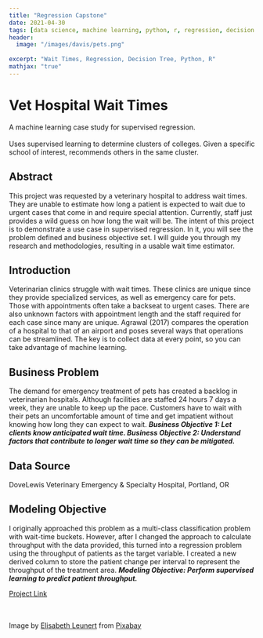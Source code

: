 ```yaml
---
title: "Regression Capstone"
date: 2021-04-30
tags: [data science, machine learning, python, r, regression, decision tree]
header:
  image: "/images/davis/pets.png"
  
excerpt: "Wait Times, Regression, Decision Tree, Python, R"
mathjax: "true"
---
```


# Vet Hospital Wait Times
A machine learning case study for supervised regression.
<br>
<br>
Uses supervised learning to determine clusters of colleges. Given a specific school of interest, recommends others in the same cluster.

## Abstract
This project was requested by a veterinary hospital to address wait times. 
They are unable to estimate how long a patient is expected to wait due to urgent cases that come in and require special attention. 
Currently, staff just provides a wild guess on how long the wait will be. The intent of this project is to demonstrate a use case in supervised regression. 
In it, you will see the problem defined and business objective set. I will guide you through my research and methodologies, resulting in a usable wait time estimator.

## Introduction
Veterinarian clinics struggle with wait times.  These clinics are unique since they provide specialized services, as well as emergency care for pets.  Those with appointments often take a backseat to urgent cases.  There are also unknown factors with appointment length and the staff required for each case since many are unique.  Agrawal (2017) compares the operation of a hospital to that of an airport and poses several ways that operations can be streamlined.  The key is to collect data at every point, so you can take advantage of machine learning.

## Business Problem
The demand for emergency treatment of pets has created a backlog in veterinarian hospitals.  Although facilities are staffed 24 hours 7 days a week, they are unable to keep up the pace.  Customers have to wait with their pets an uncomfortable amount of time and get impatient without knowing how long they can expect to wait.  ***Business Objective 1: 	Let clients know anticipated wait time.  Business Objective 2: 	Understand factors that contribute to longer wait
time so they can be mitigated.***

## Data Source
DoveLewis Veterinary Emergency & Specialty Hospital, Portland, OR

## Modeling Objective
I originally approached this problem as a multi-class classification problem with wait-time buckets.  However, after I changed the approach to calculate throughput with the data provided, this turned into a regression problem using the throughput of patients as the target variable. I created a new derived column to store the patient change per interval to represent the throughput of the treatment area.  ***Modeling Objective: Perform supervised learning to predict patient throughput.***


<a href="https://github.com/amodavis/Vet_Hospital_Wait_Times">Project Link</a>

<br>
<br>
Image by <a href="https://pixabay.com/users/leunert-2332372/?utm_source=link-attribution&amp;utm_medium=referral&amp;utm_campaign=image&amp;utm_content=1532627">Elisabeth Leunert</a> from <a href="https://pixabay.com/?utm_source=link-attribution&amp;utm_medium=referral&amp;utm_campaign=image&amp;utm_content=1532627">Pixabay</a>
